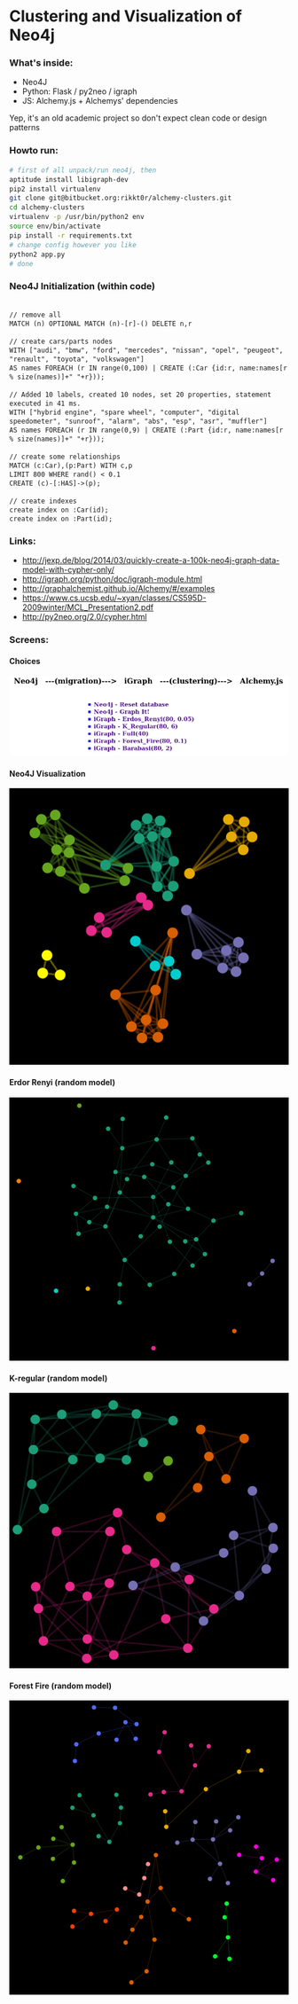 # Clustering and Visualization of Neo4j #

### What's inside: ###

* Neo4J
* Python: Flask / py2neo / igraph
* JS: Alchemy.js + Alchemys' dependencies

Yep, it's an old academic project so don't expect clean code or design patterns

### Howto run: ###

```bash
# first of all unpack/run neo4j, then
aptitude install libigraph-dev
pip2 install virtualenv
git clone git@bitbucket.org:rikkt0r/alchemy-clusters.git
cd alchemy-clusters
virtualenv -p /usr/bin/python2 env
source env/bin/activate
pip install -r requirements.txt
# change config however you like
python2 app.py
# done
```

### Neo4J Initialization (within code) ###
```neo4j

// remove all
MATCH (n) OPTIONAL MATCH (n)-[r]-() DELETE n,r

// create cars/parts nodes
WITH ["audi", "bmw", "ford", "mercedes", "nissan", "opel", "peugeot", "renault", "toyota", "volkswagen"]
AS names FOREACH (r IN range(0,100) | CREATE (:Car {id:r, name:names[r % size(names)]+" "+r}));

// Added 10 labels, created 10 nodes, set 20 properties, statement executed in 41 ms.
WITH ["hybrid engine", "spare wheel", "computer", "digital speedometer", "sunroof", "alarm", "abs", "esp", "asr", "muffler"]
AS names FOREACH (r IN range(0,9) | CREATE (:Part {id:r, name:names[r % size(names)]+" "+r}));

// create some relationships
MATCH (c:Car),(p:Part) WITH c,p
LIMIT 800 WHERE rand() < 0.1
CREATE (c)-[:HAS]->(p);

// create indexes
create index on :Car(id);
create index on :Part(id);

```

### Links:
* http://jexp.de/blog/2014/03/quickly-create-a-100k-neo4j-graph-data-model-with-cypher-only/
* http://igraph.org/python/doc/igraph-module.html
* http://graphalchemist.github.io/Alchemy/#/examples
* https://www.cs.ucsb.edu/~xyan/classes/CS595D-2009winter/MCL_Presentation2.pdf
* http://py2neo.org/2.0/cypher.html

### Screens:

#### Choices
![Menu](readme/screen_menu.png)

#### Neo4J Visualization
![Neo4J](readme/screen_neo4j.png)

#### Erdor Renyi (random model)
![Erdos Renyi](readme/screen_erdos_renyi.png)

#### K-regular (random model)
![K-regular](readme/screen_k_regular.png)

#### Forest Fire (random model)
![Forest Fire](readme/screen_forest_fire.png)
